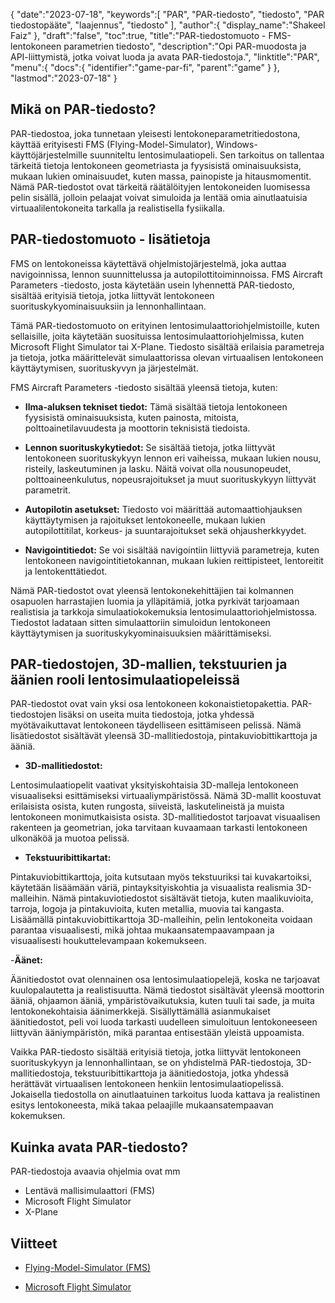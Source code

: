 {
   "date":"2023-07-18",
   "keywords":[
"PAR",
"PAR-tiedosto",
"tiedosto",
"PAR tiedostopääte",
"laajennus",
"tiedosto"
],
   "author":{
      "display_name":"Shakeel Faiz"
},
   "draft":"false",
   "toc":true,
   "title":"PAR-tiedostomuoto - FMS-lentokoneen parametrien tiedosto",
   "description":"Opi PAR-muodosta ja API-liittymistä, jotka voivat luoda ja avata PAR-tiedostoja.",
   "linktitle":"PAR",
   "menu":{
      "docs":{
         "identifier":"game-par-fi",
         "parent":"game"
}
},
   "lastmod":"2023-07-18"
}

## Mikä on PAR-tiedosto?

PAR-tiedostoa, joka tunnetaan yleisesti lentokoneparametritiedostona, käyttää erityisesti FMS (Flying-Model-Simulator), Windows-käyttöjärjestelmille suunniteltu lentosimulaatiopeli. Sen tarkoitus on tallentaa tärkeitä tietoja lentokoneen geometriasta ja fyysisistä ominaisuuksista, mukaan lukien ominaisuudet, kuten massa, painopiste ja hitausmomentit. Nämä PAR-tiedostot ovat tärkeitä räätälöityjen lentokoneiden luomisessa pelin sisällä, jolloin pelaajat voivat simuloida ja lentää omia ainutlaatuisia virtuaalilentokoneita tarkalla ja realistisella fysiikalla.

## PAR-tiedostomuoto - lisätietoja

FMS on lentokoneissa käytettävä ohjelmistojärjestelmä, joka auttaa navigoinnissa, lennon suunnittelussa ja autopilottitoiminnoissa. FMS Aircraft Parameters -tiedosto, josta käytetään usein lyhennettä PAR-tiedosto, sisältää erityisiä tietoja, jotka liittyvät lentokoneen suorituskykyominaisuuksiin ja lennonhallintaan.

Tämä PAR-tiedostomuoto on erityinen lentosimulaattoriohjelmistoille, kuten sellaisille, joita käytetään suosituissa lentosimulaattoriohjelmissa, kuten Microsoft Flight Simulator tai X-Plane. Tiedosto sisältää erilaisia parametreja ja tietoja, jotka määrittelevät simulaattorissa olevan virtuaalisen lentokoneen käyttäytymisen, suorituskyvyn ja järjestelmät.

FMS Aircraft Parameters -tiedosto sisältää yleensä tietoja, kuten:

- **Ilma-aluksen tekniset tiedot:** Tämä sisältää tietoja lentokoneen fyysisistä ominaisuuksista, kuten painosta, mitoista, polttoainetilavuudesta ja moottorin teknisistä tiedoista.

- **Lennon suorituskykytiedot:** Se sisältää tietoja, jotka liittyvät lentokoneen suorituskykyyn lennon eri vaiheissa, mukaan lukien nousu, risteily, laskeutuminen ja lasku. Näitä voivat olla nousunopeudet, polttoaineenkulutus, nopeusrajoitukset ja muut suorituskykyyn liittyvät parametrit.

- **Autopilotin asetukset:** Tiedosto voi määrittää automaattiohjauksen käyttäytymisen ja rajoitukset lentokoneelle, mukaan lukien autopilottitilat, korkeus- ja suuntarajoitukset sekä ohjausherkkyydet.

- **Navigointitiedot:** Se voi sisältää navigointiin liittyviä parametreja, kuten lentokoneen navigointitietokannan, mukaan lukien reittipisteet, lentoreitit ja lentokenttätiedot.

Nämä PAR-tiedostot ovat yleensä lentokonekehittäjien tai kolmannen osapuolen harrastajien luomia ja ylläpitämiä, jotka pyrkivät tarjoamaan realistisia ja tarkkoja simulaatiokokemuksia lentosimulaattoriohjelmistossa. Tiedostot ladataan sitten simulaattoriin simuloidun lentokoneen käyttäytymisen ja suorituskykyominaisuuksien määrittämiseksi.

## PAR-tiedostojen, 3D-mallien, tekstuurien ja äänien rooli lentosimulaatiopeleissä

PAR-tiedostot ovat vain yksi osa lentokoneen kokonaistietopakettia. PAR-tiedostojen lisäksi on useita muita tiedostoja, jotka yhdessä myötävaikuttavat lentokoneen täydelliseen esittämiseen pelissä. Nämä lisätiedostot sisältävät yleensä 3D-mallitiedostoja, pintakuviobittikarttoja ja ääniä.

- **3D-mallitiedostot:**

Lentosimulaatiopelit vaativat yksityiskohtaisia 3D-malleja lentokoneen visuaaliseksi esittämiseksi virtuaaliympäristössä. Nämä 3D-mallit koostuvat erilaisista osista, kuten rungosta, siiveistä, laskutelineistä ja muista lentokoneen monimutkaisista osista. 3D-mallitiedostot tarjoavat visuaalisen rakenteen ja geometrian, joka tarvitaan kuvaamaan tarkasti lentokoneen ulkonäköä ja muotoa pelissä.

- **Tekstuuribittikartat:**

Pintakuviobittikarttoja, joita kutsutaan myös tekstuuriksi tai kuvakartoiksi, käytetään lisäämään väriä, pintayksityiskohtia ja visuaalista realismia 3D-malleihin. Nämä pintakuviotiedostot sisältävät tietoja, kuten maalikuvioita, tarroja, logoja ja pintakuvioita, kuten metallia, muovia tai kangasta. Lisäämällä pintakuviobittikarttoja 3D-malleihin, pelin lentokoneita voidaan parantaa visuaalisesti, mikä johtaa mukaansatempaavampaan ja visuaalisesti houkuttelevampaan kokemukseen.

-**Äänet:**

Äänitiedostot ovat olennainen osa lentosimulaatiopelejä, koska ne tarjoavat kuulopalautetta ja realistisuutta. Nämä tiedostot sisältävät yleensä moottorin ääniä, ohjaamon ääniä, ympäristövaikutuksia, kuten tuuli tai sade, ja muita lentokonekohtaisia äänimerkkejä. Sisällyttämällä asianmukaiset äänitiedostot, peli voi luoda tarkasti uudelleen simuloituun lentokoneeseen liittyvän ääniympäristön, mikä parantaa entisestään yleistä uppoamista.

Vaikka PAR-tiedosto sisältää erityisiä tietoja, jotka liittyvät lentokoneen suorituskykyyn ja lennonhallintaan, se on yhdistelmä PAR-tiedostoja, 3D-mallitiedostoja, tekstuuribittikarttoja ja äänitiedostoja, jotka yhdessä herättävät virtuaalisen lentokoneen henkiin lentosimulaatiopelissä. Jokaisella tiedostolla on ainutlaatuinen tarkoitus luoda kattava ja realistinen esitys lentokoneesta, mikä takaa pelaajille mukaansatempaavan kokemuksen.

## Kuinka avata PAR-tiedosto?

PAR-tiedostoja avaavia ohjelmia ovat mm

- Lentävä mallisimulaattori (FMS)
- Microsoft Flight Simulator
- X-Plane

## Viitteet
* [Flying-Model-Simulator (FMS)](https://modelsimulator.com/)

* [Microsoft Flight Simulator](https://en.wikipedia.org/wiki/Microsoft_Flight_Simulator)



